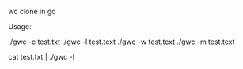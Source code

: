 wc clone in go

Usage:

./gwc -c test.txt
./gwc -l test.text
./gwc -w test.text
./gwc -m test.text

cat test.txt | ./gwc -l